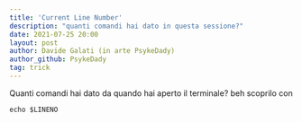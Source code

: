 ```yaml
---
title: 'Current Line Number'
description: "quanti comandi hai dato in questa sessione?"
date: 2021-07-25 20:00
layout: post
author: Davide Galati (in arte PsykeDady)
author_github: PsykeDady
tag: trick
---
```


Quanti comandi hai dato da quando hai aperto il terminale? 
beh scoprilo con 

`echo $LINENO`
